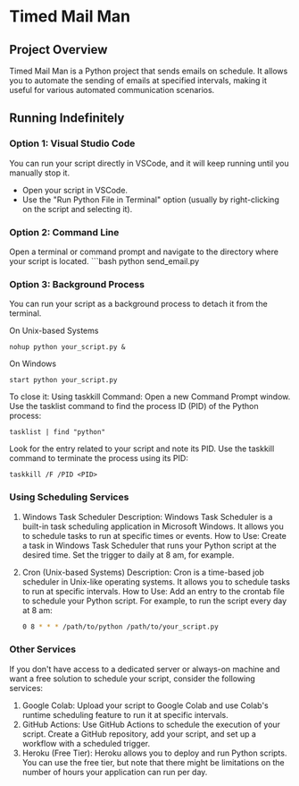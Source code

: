﻿# Timed Mail Man

## Project Overview
Timed Mail Man is a Python project that sends emails on schedule. It allows you to automate the sending of emails at specified intervals, making it useful for various automated communication scenarios.

## Running Indefinitely

### Option 1: Visual Studio Code
You can run your script directly in VSCode, and it will keep running until you manually stop it.
- Open your script in VSCode.
- Use the "Run Python File in Terminal" option (usually by right-clicking on the script and selecting it).

### Option 2: Command Line
Open a terminal or command prompt and navigate to the directory where your script is located.
    ```bash
    python send_email.py

### Option 3: Background Process
You can run your script as a background process to detach it from the terminal.

On Unix-based Systems

    nohup python your_script.py &

On Windows

    start python your_script.py

To close it: Using taskkill Command:
Open a new Command Prompt window.
Use the tasklist command to find the process ID (PID) of the Python process:

    tasklist | find "python"
    
Look for the entry related to your script and note its PID.
Use the taskkill command to terminate the process using its PID:

    taskkill /F /PID <PID>

### Using Scheduling Services

1. Windows Task Scheduler
Description: Windows Task Scheduler is a built-in task scheduling application in Microsoft Windows. It allows you to schedule tasks to run at specific times or events.
How to Use: Create a task in Windows Task Scheduler that runs your Python script at the desired time. Set the trigger to daily at 8 am, for example.

2. Cron (Unix-based Systems)
Description: Cron is a time-based job scheduler in Unix-like operating systems. It allows you to schedule tasks to run at specific intervals.
How to Use: Add an entry to the crontab file to schedule your Python script. For example, to run the script every day at 8 am:

    ```bash
    0 8 * * * /path/to/python /path/to/your_script.py

### Other Services
If you don't have access to a dedicated server or always-on machine and want a free solution to schedule your script, consider the following services:

1. Google Colab:
Upload your script to Google Colab and use Colab's runtime scheduling feature to run it at specific intervals.
2. GitHub Actions:
Use GitHub Actions to schedule the execution of your script. Create a GitHub repository, add your script, and set up a workflow with a scheduled trigger.
3. Heroku (Free Tier):
Heroku allows you to deploy and run Python scripts. You can use the free tier, but note that there might be limitations on the number of hours your application can run per day.







